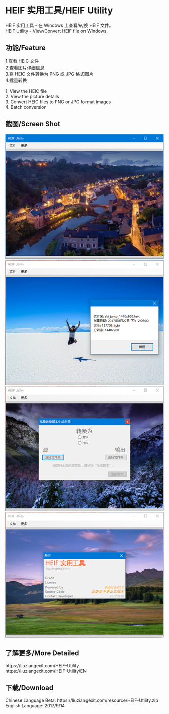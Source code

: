 ﻿# HEIF 实用工具/HEIF Utility
HEIF 实用工具 - 在 Windows 上查看/转换 HEIF 文件。
<br>
HEIF Utility - View/Convert HEIF file on Windows.
<br>
<h2>功能/Feature</h2>
1.查看 HEIC 文件<br>
2.查看图片详细信息<br>
3.将 HEIC 文件转换为 PNG 或 JPG 格式图片<br>
4.批量转换<br>
<br>
1. View the HEIC file<br>
2. View the picture details<br>
3. Convert HEIC files to PNG or JPG format images<br>
4. Batch conversion
<br>
<h2>截图/Screen Shot</h2>
<img src="/img/HEIFUScreenShot1.PNG"><br>
<img src="/img/HEIFUScreenShot2.PNG"><br>
<img src="/img/HEIFUScreenShot3.PNG"><br>
<img src="/img/HEIFUScreenShot4.PNG">
<br>
<h2>了解更多/More Detailed</h2>
https://liuziangexit.com/HEIF-Utility<br>
https://liuziangexit.com/HEIF-Utility/EN
<h2>下载/Download</h2>
Chinese Language Beta: https://liuziangexit.com/resource/HEIF-Utility.zip <br>
English Language: 2017/9/14
